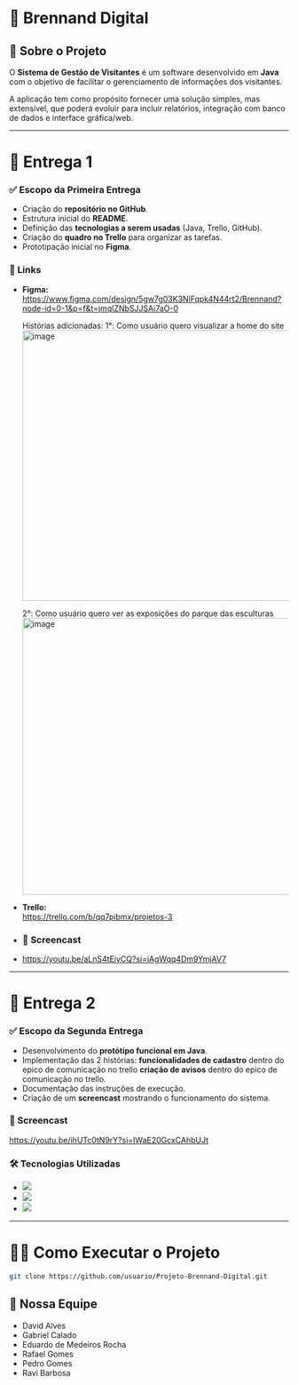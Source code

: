 # 📌 Brennand Digital

## 📖 Sobre o Projeto
O **Sistema de Gestão de Visitantes** é um software desenvolvido em **Java** com o objetivo de facilitar o gerenciamento de informações dos visitantes.  

A aplicação tem como propósito fornecer uma solução simples, mas extensível, que poderá evoluir para incluir relatórios, integração com banco de dados e interface gráfica/web.

---

# 🚀 Entrega 1

### ✅ Escopo da Primeira Entrega
- Criação do **repositório no GitHub**.  
- Estrutura inicial do **README**.  
- Definição das **tecnologias a serem usadas** (Java, Trello, GitHub).  
- Criação do **quadro no Trello** para organizar as tarefas.  
- Prototipação inicial no **Figma**.

### 📌 Links
- **Figma:**  
  https://www.figma.com/design/5gw7g03K3NlFqpk4N44rt2/Brennand?node-id=0-1&p=f&t=jmqIZNbSJJSAi7aO-0  

  Histórias adicionadas:
  1°: Como usuário quero visualizar a home do site
  <img width="643" height="487" alt="image" src="https://github.com/user-attachments/assets/f6692a1e-08f2-4da1-ae29-ca0894771688" />
  
  2°: Como usuário quero ver as exposições do parque das esculturas
  <img width="500" height="498" alt="image" src="https://github.com/user-attachments/assets/750bfa50-fad1-4ef3-8470-9f48e9ea22e5" />



- **Trello:**  
  https://trello.com/b/qq7pibmx/projetos-3

- ### 🎥 Screencast
- https://youtu.be/aLnS4tEiyCQ?si=iAgWqq4Dm9YmjAV7

---

# 🚀 Entrega 2

### ✅ Escopo da Segunda Entrega
- Desenvolvimento do **protótipo funcional em Java**.  
- Implementação das 2 histórias:
  **funcionalidades de cadastro** dentro do epico de comunicação no trello
  **criação de avisos** dentro do epico de comunicação no trello.  
- Documentação das instruções de execução.  
- Criação de um **screencast** mostrando o funcionamento do sistema.


###

### 🎥 Screencast
https://youtu.be/ihUTc0tN9rY?si=IWaE20GcxCAhbUJt  

### 🛠 Tecnologias Utilizadas
- <img src="https://img.shields.io/badge/Java-ED8B00?style=for-the-badge&logo=java&logoColor=white" />  
- <img src="https://img.shields.io/badge/GitHub-100000?style=for-the-badge&logo=github&logoColor=white" />  
- <img src="https://img.shields.io/badge/Trello-0052CC?style=for-the-badge&logo=trello&logoColor=white" />  

---

# 👨‍💻 Como Executar o Projeto
```bash
git clone https://github.com/usuario/Projeto-Brennand-Digital.git

````
## 👥 Nossa Equipe

- David Alves
- Gabriel Calado
- Eduardo de Medeiros Rocha
- Rafael Gomes
- Pedro Gomes
- Ravi Barbosa

